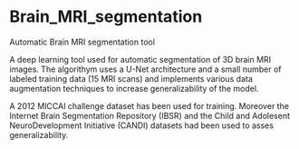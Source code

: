 # Brain_MRI_segmentation
Automatic Brain MRI segmentation tool

A deep learning tool used for automatic segmentation of 3D brain MRI images. The algorithym uses a U-Net architecture and a small number of labeled training data (15 MRI scans) and implements various data augmentation techniques to increase generalizability of the model. 

A 2012 MICCAI challenge dataset has been used for training. Moreover the Internet Brain Segmentation Repository (IBSR) and the Child and Adolesent NeuroDevelopment Initiative (CANDI) datasets had been used to asses generalizability.  
